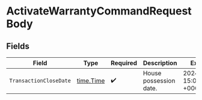# ActivateWarrantyCommandRequestBody


## Fields

| Field                                     | Type                                      | Required                                  | Description                               | Example                                   |
| ----------------------------------------- | ----------------------------------------- | ----------------------------------------- | ----------------------------------------- | ----------------------------------------- |
| `TransactionCloseDate`                    | [time.Time](https://pkg.go.dev/time#Time) | :heavy_check_mark:                        | House possession date.                    | 2024-11-18 15:05:52.174 +0000 UTC         |